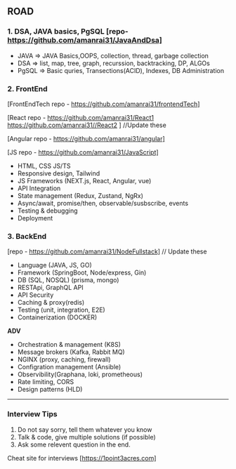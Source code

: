 ## ROAD

### 1. DSA, JAVA basics, PgSQL  [repo- https://github.com/amanrai31/JavaAndDsa]

- JAVA => JAVA Basics,OOPS, collection, thread, garbage collection
- DSA => list, map, tree, graph, recurssion, backtracking, DP, ALGOs
- PgSQL => Basic quries, Transections(ACID), Indexes, DB Administration


### 2. FrontEnd

[FrontEndTech repo - https://github.com/amanrai31/frontendTech]

[React repo - https://github.com/amanrai31/React1  https://github.com/amanrai31//React2 ] //Update these

[Angular repo - https://github.com/amanrai31/angular]

[JS repo - https://github.com/amanrai31/JavaScript]

- HTML, CSS JS/TS
- Responsive design, Tailwind
- JS Frameworks (NEXT.js, React, Angular, vue)
- API Integration
- State management (Redux, Zustand, NgRx)
- Async/await, promise/then, observable/susbscribe, events
- Testing & debugging
- Deployment

### 3. BackEnd

[repo - https://github.com/amanrai31/NodeFullstack] // Update these

- Language (JAVA, JS, GO)
- Framework (SpringBoot, Node/express, Gin)
- DB (SQL, NOSQL) (prisma, mongo)
- RESTApi, GraphQL API
- API Security
- Caching & proxy(redis)
- Testing (unit, integration, E2E)
- Containerization (DOCKER)
  
**ADV**
  
- Orchestration & management (K8S)
- Message brokers (Kafka, Rabbit MQ)
- NGINX (proxy, caching, firewall)
- Configration management (Ansible)
- Observibility(Graphana, loki, prometheous)
- Rate limiting, CORS
- Design patterns (HLD)

---

### Interview Tips
1. Do not say sorry, tell them whatever you know
2. Talk & code, give multiple solutions (if possible)
3. Ask some relevent question in the end.

Cheat site for interviews [https://1point3acres.com]

